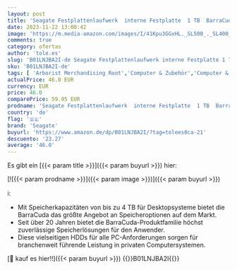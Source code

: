 ```yaml
---
layout: post
title: 'Seagate Festplattenlaufwerk  interne Festplatte  1 TB  BarraCuda SATA  3 5 mm  silberfarben'
date: 2023-11-22 13:00:42
image: 'https://m.media-amazon.com/images/I/41Kpu3GGxHL._SL500_._SL400_.jpg'
comments: true
category: ofertas
author: 'tole.es'
slug: 'B01LNJBA2I-de Seagate Festplattenlaufwerk interne Festplatte 1 TB...'
sku: 'B01LNJBA2I-de'
tags: [ 'Arborist Merchandising Root','Computer & Zubehör','Computer & Zubehör: Produkte mit Umwelt-Label','Datenspeicher','Interne Festplatten','Interner Speicher','Self Service','Serialization Product Alert - Pc Nov 1','Special Features Stores','a4cbee59-f823-40fe-831a-7de64f655f6f_0','a4cbee59-f823-40fe-831a-7de64f655f6f_1301','a4cbee59-f823-40fe-831a-7de64f655f6f_3201','seagate','🇩🇪', ]
actualPrice: 46.0 EUR
currency: EUR
price: 46.0
comparePrice: 59.95 EUR
prodname: 'Seagate Festplattenlaufwerk  interne Festplatte  1 TB  BarraCuda SATA  3 5 mm  silberfarben'
country: 'de'
flag: '🇩🇪'
brand: 'Seagate'
buyurl: 'https://www.amazon.de/dp/B01LNJBA2I/?tag=tolees0ca-21'
descuento: '23.27'
average: '46.0'
---
```


Es gibt ein [{{< param title >}}]({{< param buyurl >}}) hier:

[![{{< param prodname >}}]({{< param image >}})]({{< param buyurl >}})

ℹ️:

- Mit Speicherkapazitäten von bis zu 4 TB für Desktopsysteme bietet die BarraCuda das größte Angebot an Speicheroptionen auf dem Markt.
- Seit über 20 Jahren bietet die BarraCuda-Produktfamilie höchst zuverlässige Speicherlösungen für den Anwender.
- Diese vielseitigen HDDs für alle PC-Anforderungen sorgen für branchenweit führende Leistung in privaten Computersystemen.

[🛒 kauf es hier!!]({{< param buyurl >}})
{{<world>}}B01LNJBA2I{{</world>}}
